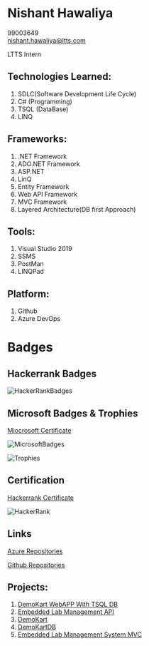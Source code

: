 # Nishant Hawaliya
99003649  
nishant.hawaliya@ltts.com

LTTS Intern

## Technologies Learned:

1. SDLC(Software Development Life Cycle) 
2. C# (Programming) 
3. TSQL (DataBase) 
4. LINQ 

## Frameworks:

1. .NET Framework
2. ADO.NET Framework 
3. ASP.NET
4. LinQ 
5. Entity Framework 
6. Web API Framework 
7. MVC Framework 
8. Layered Architecture(DB first Approach) 

## Tools:

1. Visual Studio 2019
2. SSMS 
3. PostMan 
4. LINQPad

## Platform:

1. Github  
2. Azure DevOps

# Badges

## Hackerrank Badges

![HackerRankBadges](https://user-images.githubusercontent.com/78849753/112249862-7dd7e180-8c7e-11eb-97da-60d8223dff82.PNG)

## Microsoft Badges & Trophies
[Miocrosoft Certificate](https://docs.microsoft.com/en-us/users/nishanthawaliya-6479/achievements)

![MicrosoftBadges](https://user-images.githubusercontent.com/78849753/112250562-985e8a80-8c7f-11eb-97a1-f9f66f3c2fb3.PNG)

![Trophies](https://user-images.githubusercontent.com/78849753/112250864-30f50a80-8c80-11eb-958e-28243cd53f81.PNG)

## Certification

[Hackerrank Certificate](https://www.hackerrank.com/certificates/25ac90143162)

![HackerRank](https://user-images.githubusercontent.com/78849753/112251378-238c5000-8c81-11eb-8a3e-f809d2130201.PNG)


## Links

[Azure Repositories](https://dev.azure.com/nishanthawaliya/)

[Github Repositories](https://github.com/99003649)

## Projects:

1.  [DemoKart WebAPP With TSQL DB](https://dev.azure.com/nishanthawaliya/99003649_DemoKartWebAPI)
2.  [Embedded Lab Management API](https://dev.azure.com/nishanthawaliya/99003649_EMB_Lab_Management)
3.  [DemoKart](https://github.com/99003649/DemoKart)
4.  [DemoKartDB](https://github.com/99003649/DemoKart_DB)
5.  [Embedded Lab Management System MVC](https://dev.azure.com/nishanthawaliya/99003649_MVC_API_EmbeddedLab)
